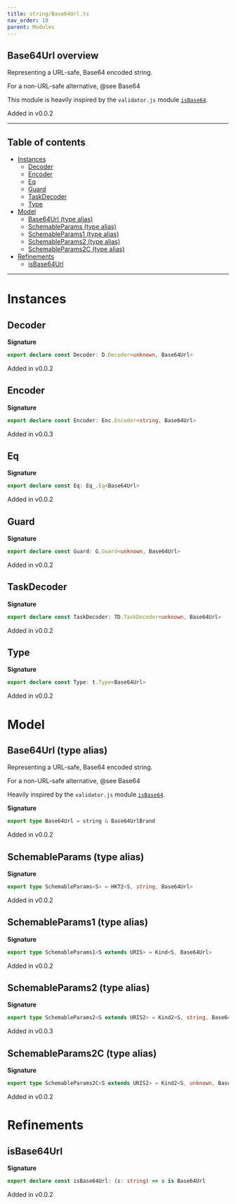 ```yaml
---
title: string/Base64Url.ts
nav_order: 18
parent: Modules
---
```


## Base64Url overview

Representing a URL-safe, Base64 encoded string.

For a non-URL-safe alternative, @see Base64

This module is heavily inspired by the `validator.js` module
[`isBase64`](https://github.com/validatorjs/validator.js/blob/master/src/lib/isBase64.js).

Added in v0.0.2

---

<h2 class="text-delta">Table of contents</h2>

- [Instances](#instances)
  - [Decoder](#decoder)
  - [Encoder](#encoder)
  - [Eq](#eq)
  - [Guard](#guard)
  - [TaskDecoder](#taskdecoder)
  - [Type](#type)
- [Model](#model)
  - [Base64Url (type alias)](#base64url-type-alias)
  - [SchemableParams (type alias)](#schemableparams-type-alias)
  - [SchemableParams1 (type alias)](#schemableparams1-type-alias)
  - [SchemableParams2 (type alias)](#schemableparams2-type-alias)
  - [SchemableParams2C (type alias)](#schemableparams2c-type-alias)
- [Refinements](#refinements)
  - [isBase64Url](#isbase64url)

---

# Instances

## Decoder

**Signature**

```ts
export declare const Decoder: D.Decoder<unknown, Base64Url>
```

Added in v0.0.2

## Encoder

**Signature**

```ts
export declare const Encoder: Enc.Encoder<string, Base64Url>
```

Added in v0.0.3

## Eq

**Signature**

```ts
export declare const Eq: Eq_.Eq<Base64Url>
```

Added in v0.0.2

## Guard

**Signature**

```ts
export declare const Guard: G.Guard<unknown, Base64Url>
```

Added in v0.0.2

## TaskDecoder

**Signature**

```ts
export declare const TaskDecoder: TD.TaskDecoder<unknown, Base64Url>
```

Added in v0.0.2

## Type

**Signature**

```ts
export declare const Type: t.Type<Base64Url>
```

Added in v0.0.2

# Model

## Base64Url (type alias)

Representing a URL-safe, Base64 encoded string.

For a non-URL-safe alternative, @see Base64

Heavily inspired by the `validator.js` module
[`isBase64`](https://github.com/validatorjs/validator.js/blob/master/src/lib/isBase64.js).

**Signature**

```ts
export type Base64Url = string & Base64UrlBrand
```

Added in v0.0.2

## SchemableParams (type alias)

**Signature**

```ts
export type SchemableParams<S> = HKT2<S, string, Base64Url>
```

Added in v0.0.2

## SchemableParams1 (type alias)

**Signature**

```ts
export type SchemableParams1<S extends URIS> = Kind<S, Base64Url>
```

Added in v0.0.2

## SchemableParams2 (type alias)

**Signature**

```ts
export type SchemableParams2<S extends URIS2> = Kind2<S, string, Base64Url>
```

Added in v0.0.3

## SchemableParams2C (type alias)

**Signature**

```ts
export type SchemableParams2C<S extends URIS2> = Kind2<S, unknown, Base64Url>
```

Added in v0.0.2

# Refinements

## isBase64Url

**Signature**

```ts
export declare const isBase64Url: (s: string) => s is Base64Url
```

Added in v0.0.2
